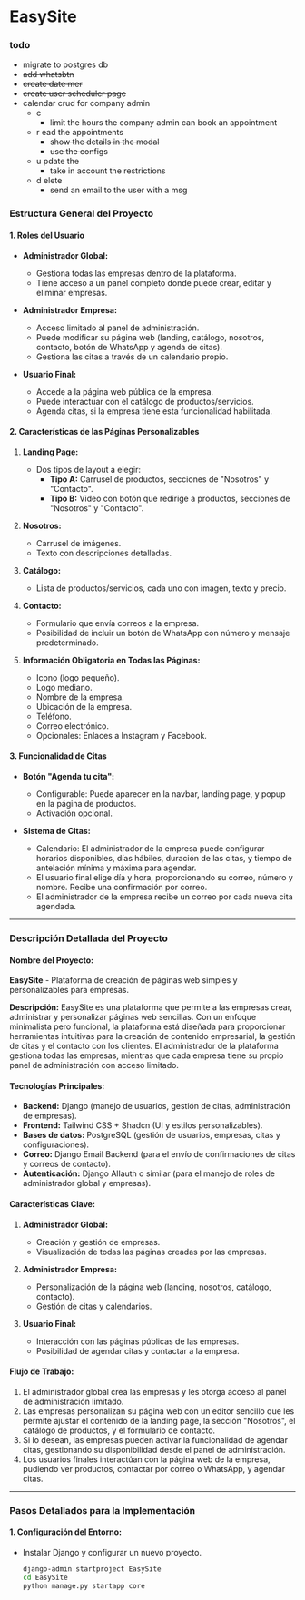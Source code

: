 # EasySite

### todo
- migrate to postgres db
- ~~add whatsbtn~~
- ~~create date mer~~
- ~~create user scheduler page~~
- calendar crud for company admin 
   - c 
      - limit the hours the company admin can book an appointment
   - r ead the appointments
      - ~~show the details in the modal~~
      - ~~use the configs~~
   - u pdate the 
      - take in account the restrictions
   - d elete
      - send an email to the user with a msg



### **Estructura General del Proyecto**

#### **1. Roles del Usuario**
- **Administrador Global:**
   - Gestiona todas las empresas dentro de la plataforma.
   - Tiene acceso a un panel completo donde puede crear, editar y eliminar empresas.
   
- **Administrador Empresa:**
   - Acceso limitado al panel de administración.
   - Puede modificar su página web (landing, catálogo, nosotros, contacto, botón de WhatsApp y agenda de citas).
   - Gestiona las citas a través de un calendario propio.
   
- **Usuario Final:**
   - Accede a la página web pública de la empresa.
   - Puede interactuar con el catálogo de productos/servicios.
   - Agenda citas, si la empresa tiene esta funcionalidad habilitada.

#### **2. Características de las Páginas Personalizables**
1. **Landing Page:**
   - Dos tipos de layout a elegir:
     - **Tipo A:** Carrusel de productos, secciones de "Nosotros" y "Contacto".
     - **Tipo B:** Video con botón que redirige a productos, secciones de "Nosotros" y "Contacto".
   
2. **Nosotros:**
   - Carrusel de imágenes.
   - Texto con descripciones detalladas.

3. **Catálogo:**
   - Lista de productos/servicios, cada uno con imagen, texto y precio.

4. **Contacto:**
   - Formulario que envía correos a la empresa.
   - Posibilidad de incluir un botón de WhatsApp con número y mensaje predeterminado.

5. **Información Obligatoria en Todas las Páginas:**
   - Icono (logo pequeño).
   - Logo mediano.
   - Nombre de la empresa.
   - Ubicación de la empresa.
   - Teléfono.
   - Correo electrónico.
   - Opcionales: Enlaces a Instagram y Facebook.

#### **3. Funcionalidad de Citas**
   - **Botón "Agenda tu cita":** 
     - Configurable: Puede aparecer en la navbar, landing page, y popup en la página de productos.
     - Activación opcional.

   - **Sistema de Citas:**
     - Calendario: El administrador de la empresa puede configurar horarios disponibles, días hábiles, duración de las citas, y tiempo de antelación mínima y máxima para agendar.
     - El usuario final elige día y hora, proporcionando su correo, número y nombre. Recibe una confirmación por correo.
     - El administrador de la empresa recibe un correo por cada nueva cita agendada.

---

### **Descripción Detallada del Proyecto**

#### **Nombre del Proyecto:** 
**EasySite** - Plataforma de creación de páginas web simples y personalizables para empresas.

**Descripción:**
EasySite es una plataforma que permite a las empresas crear, administrar y personalizar páginas web sencillas. Con un enfoque minimalista pero funcional, la plataforma está diseñada para proporcionar herramientas intuitivas para la creación de contenido empresarial, la gestión de citas y el contacto con los clientes. El administrador de la plataforma gestiona todas las empresas, mientras que cada empresa tiene su propio panel de administración con acceso limitado.

#### **Tecnologías Principales:**
- **Backend:** Django (manejo de usuarios, gestión de citas, administración de empresas).
- **Frontend:** Tailwind CSS + Shadcn (UI y estilos personalizables).
- **Bases de datos:** PostgreSQL (gestión de usuarios, empresas, citas y configuraciones).
- **Correo:** Django Email Backend (para el envío de confirmaciones de citas y correos de contacto).
- **Autenticación:** Django Allauth o similar (para el manejo de roles de administrador global y empresas).

#### **Características Clave:**
1. **Administrador Global:**
   - Creación y gestión de empresas.
   - Visualización de todas las páginas creadas por las empresas.

2. **Administrador Empresa:**
   - Personalización de la página web (landing, nosotros, catálogo, contacto).
   - Gestión de citas y calendarios.

3. **Usuario Final:**
   - Interacción con las páginas públicas de las empresas.
   - Posibilidad de agendar citas y contactar a la empresa.

#### **Flujo de Trabajo:**
1. El administrador global crea las empresas y les otorga acceso al panel de administración limitado.
2. Las empresas personalizan su página web con un editor sencillo que les permite ajustar el contenido de la landing page, la sección "Nosotros", el catálogo de productos, y el formulario de contacto.
3. Si lo desean, las empresas pueden activar la funcionalidad de agendar citas, gestionando su disponibilidad desde el panel de administración.
4. Los usuarios finales interactúan con la página web de la empresa, pudiendo ver productos, contactar por correo o WhatsApp, y agendar citas.

---

### **Pasos Detallados para la Implementación**

#### **1. Configuración del Entorno:**
- Instalar Django y configurar un nuevo proyecto.
  ```bash
  django-admin startproject EasySite
  cd EasySite
  python manage.py startapp core